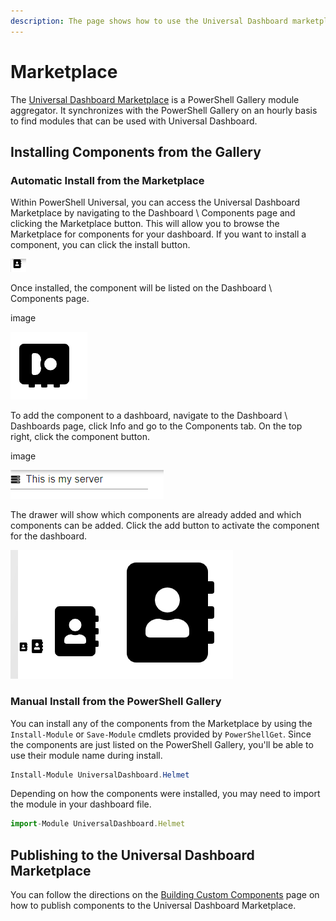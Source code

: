 ```yaml
---
description: The page shows how to use the Universal Dashboard marketplace.
---
```


# Marketplace

The [Universal Dashboard Marketplace](https://marketplace.universaldashboard.io/) is a PowerShell Gallery module aggregator. It synchronizes with the PowerShell Gallery on an hourly basis to find modules that can be used with Universal Dashboard. 

## Installing Components from the Gallery 

### Automatic Install from the Marketplace

Within PowerShell Universal, you can access the Universal Dashboard Marketplace by navigating to the Dashboard \ Components page and clicking the Marketplace button. This will allow you to browse the Marketplace for components for your dashboard. If you want to install a component, you can click the install button.

![](../.gitbook/assets/image%20%28104%29.png)

Once installed, the component will be listed on the Dashboard \ Components page. 

image 

![](../.gitbook/assets/image%20%28106%29.png)

To add the component to  a dashboard, navigate to the Dashboard \ Dashboards page, click Info and go to the Components tab. On the top right, click the component button.

image

![](../.gitbook/assets/image%20%28103%29.png)

The drawer will show which components are already added and which components can be added. Click the add button to activate the component for the dashboard. 

![](../.gitbook/assets/image%20%28105%29.png)

### Manual Install from the PowerShell Gallery

You can install any of the components from the Marketplace by using the `Install-Module` or `Save-Module` cmdlets provided by `PowerShellGet`. Since the components are just listed on the PowerShell Gallery, you'll be able to use their module name during install. 

```PowerShell
Install-Module UniversalDashboard.Helmet
```

Depending on how the components were installed, you may need to import the module in your dashboard file.

```js
import-Module UniversalDashboard.Helmet
```

## Publishing to the Universal Dashboard Marketplace

You can follow the directions on the [Building Custom Components](components/building-custom-components.md#publishing-to-the-marketplace) page on how to publish components to the Universal Dashboard Marketplace. 

